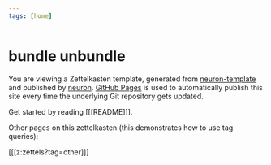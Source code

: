 ```yaml
---
tags: [home]
---
```


# bundle unbundle

You are viewing a Zettelkasten template, generated from [neuron-template](https://github.com/srid/neuron-template) and published by [neuron](https://neuron.zettel.page/). [GitHub Pages](https://pages.github.com/) is used to automatically publish this site every time the underlying Git repository gets updated.

Get started by reading [[[README]]].

Other pages on this zettelkasten (this demonstrates how to use tag queries):

[[[z:zettels?tag=other]]]
